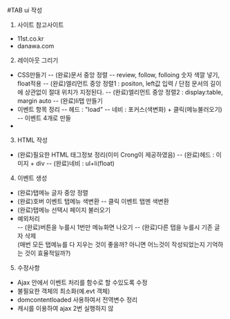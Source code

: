 #TAB ui 작성
1. 사이트 참고사이트  
  - 11st.co.kr
  - danawa.com
2. 레이아웃 그리기    
  - CSS만들기 
    -- (완료)문서 중앙 정렬
    -- review, follow, folloing 숫자 색깔 넣기, float적용
    -- (완료)엘리먼트 중앙 정렬1 : positon, left값 입력 / 단점 문서의 길이에 상관없이 절대 위치가 지정된다.
    -- (완료)엘리먼트 중앙 정렬2 : display:table, margin auto
    -- (완료)li탭 만들기
  - 이벤트 항목 정리
    -- 헤드 : "load"
    -- 네비 : 포커스(색변화) + 클릭(메뉴불러오기)
    -- 이벤트 4개로 만들
  - 
3. HTML 작성  
  - (완료)필요한 HTML 태그정보 정리(이미 Crong이 제공하였음) 
    -- (완료)헤드 : 이미지 + div
    -- (완료)네비 : ul+li(float)
4. 이벤트 생성 
  - (완료)탭메뉴 글자 중앙 정렬
  - (완료)호버 이벤트 탭메뉴 색변환
    -- 클릭 이벤트 탭멘 색변환
  - (완료)탭메뉴 선택시 페이지 불러오기
  - 예외처리  
    -- (완료)버튼을 누를시 1번만 메뉴화면 나오기
    -- (완료)다른 탭을 누를시 기존 글자 삭제  
       (매번 모든 탭메뉴를 다 지우는 것이 좋을까? 아니면 어느것이 작성되었는지 기억하는 것이 효율적일까?)
    
5. 수정사항
  - Ajax 안에서 이벤트 처리를 함수로 할 수있도록 수정  
  - 불필요한 객체의 최소화(예.evt 객체)
  - domcontentloaded 사용하여서 전역변수 정리  
  - 캐시를 이용하여 ajax 2번 실행하지 않